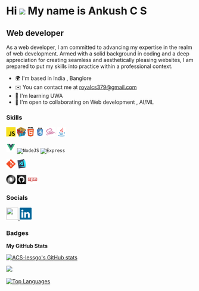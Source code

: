 Hi ![](https://user-images.githubusercontent.com/18350557/176309783-0785949b-9127-417c-8b55-ab5a4333674e.gif) My name is Ankush C S
==================================================================================================================================

Web developer
-------------

As a web developer, I am committed to advancing my expertise in the realm of web development. Armed with a solid background in coding and a deep appreciation for creating seamless and aesthetically pleasing websites, I am prepared to put my skills into practice within a professional context.

*   🌍  I'm based in India , Banglore
*   ✉️  You can contact me at [royalcs379@gmail.com](mailto:royalcs379@gmail.com)
*   🧠  I'm learning UWA
*   🤝  I'm open to collaborating on Web development , AI/ML

### Skills 

<p align="left">
<p align="center">

<code><img title="Javascript" height="25" src="images/javascript.svg"></code>
<code><img title="Problem Solving" height="25" src="images/problemSolving.png"></code>
<code><img title="HTML5" height="25" src="images/html5.svg"></code>
<code><img title="CSS" height="25" src="images/css.svg"></code>
<code><img title="SASS" height="25" src="images/sass.svg"></code>
<code><img title="Java" height="25" src="images/java-original.svg"></code>

<code><img title="Vue" height="25" src="images/vue-svgrepo-com.svg"></code>
<code><img title="NodeJS" height="25" src="https://cdn.iconscout.com/icon/free/png-256/node-js-1174925.png"></code>
<code><img title="Express" height="25" src="https://res.cloudinary.com/practicaldev/image/fetch/s--YbV36HLj--/c_imagga_scale,f_auto,fl_progressive,h_420,q_auto,w_1000/https://dev-to-uploads.s3.amazonaws.com/i/hpg6if7btrwilqkidqbe.png"></code>

<code><img title="Git" height="25" src="images/git-original.svg"></code>
<code><img title="Visual Studio Code" height="25" src="images/vscode.png"></code>

<code><img title="JSON" height="25" src="images/json.svg"></code>
<code><img title="GitHub" height="25" src="images/github.svg"></code>
<code><img title="npm" height="25" src="images/npm.svg"></code>

</p>
</p>
                    
### Socials
                  
<p align="left"> <a href="https://www.github.com/ACS-lessgo" target="_blank" rel="noreferrer"> <picture> <source media="(prefers-color-scheme: dark)" srcset="https://raw.githubusercontent.com/danielcranney/readme-generator/main/public/icons/socials/github-dark.svg" /> <source media="(prefers-color-scheme: light)" srcset="https://raw.githubusercontent.com/danielcranney/readme-generator/main/public/icons/socials/github.svg" /> <img src="https://raw.githubusercontent.com/danielcranney/readme-generator/main/public/icons/socials/github.svg" width="32" height="32" /> </picture> </a> 
<!--   <a href="https://www.linkedin.com/in/ankush-c-s-7b9305241" target="_blank" rel="noreferrer"> <picture> <source media="(prefers-color-scheme: dark)" srcset="undefined" /> <source media="(prefers-color-scheme: light)" srcset="https://raw.githubusercontent.com/danielcranney/readme-generator/main/public/icons/socials/linkedin.svg" /> <img src="images/linkedin.svg" width="32" height="32" /> </picture> </a></p> -->
  <a href="https://www.linkedin.com/in/ankush-c-s-7b9305241" title="LinkedIn Profile"><img width="32" height="32" src="images/linkedin.svg"></a></code>

### Badges

<b>My GitHub Stats</b>

<a href="http://www.github.com/ACS-lessgo"><img src="https://github-readme-stats.vercel.app/api?username=ACS-lessgo&show_icons=true&hide=&count_private=true&title_color=0891b2&text_color=ffffff&icon_color=0891b2&bg_color=1c1917&hide_border=true&show_icons=true" alt="ACS-lessgo's GitHub stats" /></a>

<a href="http://www.github.com/ACS-lessgo"><img src="https://github-readme-streak-stats.herokuapp.com/?user=ACS-lessgo&stroke=ffffff&background=1c1917&ring=0891b2&fire=0891b2&currStreakNum=ffffff&currStreakLabel=0891b2&sideNums=ffffff&sideLabels=ffffff&dates=ffffff&hide_border=true" /></a>

<a href="https://github.com/ACS-lessgo" align="left"><img src="https://github-readme-stats.vercel.app/api/top-langs/?username=ACS-lessgo&langs_count=10&title_color=0891b2&text_color=ffffff&icon_color=0891b2&bg_color=1c1917&hide_border=true&locale=en&custom_title=Top%20%Languages" alt="Top Languages" /></a>
